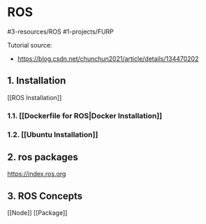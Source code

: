 # ROS
#3-resources/ROS #1-projects/FURP 

Tutorial source:
  - https://blog.csdn.net/chunchun2021/article/details/134470202
## 1. Installation 
[[ROS Installation]]
### 1.1. [[Dockerfile for ROS|Docker Installation]]

### 1.2. [[Ubuntu Installation]]

## 2. ros packages
https://index.ros.org

## 3. ROS Concepts

[[Node]]
[[Package]]
